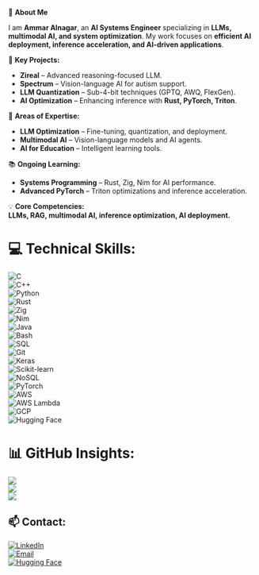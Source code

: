 🚀 **About Me**

I am **Ammar Alnagar**, an **AI Systems Engineer** specializing in **LLMs, multimodal AI, and system optimization**. My work focuses on **efficient AI deployment, inference acceleration, and AI-driven applications**.

🔭 **Key Projects:**
- **Zireal** – Advanced reasoning-focused LLM.
- **Spectrum** – Vision-language AI for autism support.
- **LLM Quantization** – Sub-4-bit techniques (GPTQ, AWQ, FlexGen).
- **AI Optimization** – Enhancing inference with **Rust, PyTorch, Triton**.

🎯 **Areas of Expertise:**
- **LLM Optimization** – Fine-tuning, quantization, and deployment.
- **Multimodal AI** – Vision-language models and AI agents.
- **AI for Education** – Intelligent learning tools.

📚 **Ongoing Learning:**
- **Systems Programming** – Rust, Zig, Nim for AI performance.
- **Advanced PyTorch** – Triton optimizations and inference acceleration.

💡 **Core Competencies:**  
**LLMs, RAG, multimodal AI, inference optimization, AI deployment.**

# 💻 **Technical Skills:**  
![C](https://img.shields.io/badge/c-%2300599C.svg?style=for-the-badge&logo=c&logoColor=white)  
![C++](https://img.shields.io/badge/c++-%2300599C.svg?style=for-the-badge&logo=c%2B%2B&logoColor=white)  
![Python](https://img.shields.io/badge/python-3670A0?style=for-the-badge&logo=python&logoColor=ffdd54)  
![Rust](https://img.shields.io/badge/rust-%23000000.svg?style=for-the-badge&logo=rust&logoColor=white)  
![Zig](https://img.shields.io/badge/Zig-%23F7A41D.svg?style=for-the-badge&logo=zig&logoColor=white)  
![Nim](https://img.shields.io/badge/nim-%23FFE953.svg?style=for-the-badge&logo=nim&logoColor=white)  
![Java](https://img.shields.io/badge/java-%23ED8B00.svg?style=for-the-badge&logo=openjdk&logoColor=white)  
![Bash](https://img.shields.io/badge/bash-%23121011.svg?style=for-the-badge&logo=gnu-bash&logoColor=white)  
![SQL](https://img.shields.io/badge/sql-%2307405e.svg?style=for-the-badge&logo=postgresql&logoColor=white)  
![Git](https://img.shields.io/badge/git-%23F1502F.svg?style=for-the-badge&logo=git&logoColor=white)  
![Keras](https://img.shields.io/badge/Keras-%23D00000.svg?style=for-the-badge&logo=keras&logoColor=white)  
![Scikit-learn](https://img.shields.io/badge/scikit%20learn-%23F7931E.svg?style=for-the-badge&logo=scikit-learn&logoColor=white)  
![NoSQL](https://img.shields.io/badge/NoSQL-%2344789F.svg?style=for-the-badge&logo=mongodb&logoColor=white)  
![PyTorch](https://img.shields.io/badge/PyTorch-%23EE4C2C.svg?style=for-the-badge&logo=PyTorch&logoColor=white)  
![AWS](https://img.shields.io/badge/AWS-%23FF9900.svg?style=for-the-badge&logo=amazon-aws&logoColor=white)  
![AWS Lambda](https://img.shields.io/badge/AWS%20Lambda-%238A3D7D.svg?style=for-the-badge&logo=amazon-aws&logoColor=white)  
![GCP](https://img.shields.io/badge/GCP-%234285F4.svg?style=for-the-badge&logo=google-cloud&logoColor=white)  
![Hugging Face](https://img.shields.io/badge/Hugging%20Face-%23FF4F00.svg?style=for-the-badge&logo=huggingface&logoColor=white)

# 📊 **GitHub Insights:**  
![](https://github-readme-stats.vercel.app/api?username=Ammar-Alnagar&theme=dark&hide_border=false&include_all_commits=true&count_private=true)  
![](https://nirzak-streak-stats.vercel.app/?user=Ammar-Alnagar&theme=dark&hide_border=false)  
![](https://github-readme-stats.vercel.app/api/top-langs/?username=Ammar-Alnagar&theme=dark&hide_border=false&include_all_commits=true&count_private=true&layout=compact)  

## 📫 **Contact:**  
[![LinkedIn](https://img.shields.io/badge/LinkedIn-%230077B5.svg?style=for-the-badge&logo=linkedin&logoColor=white)](https://linkedin.com/in/ammar-alnagar-393413201)  
[![Email](https://img.shields.io/badge/Email-%23D14836.svg?style=for-the-badge&logo=gmail&logoColor=white)](mailto:Ammaralnagar416@gmail.com)  
[![Hugging Face](https://img.shields.io/badge/Hugging%20Face-%23FF4F00.svg?style=for-the-badge&logo=huggingface&logoColor=white)](https://huggingface.co/Daemontatox)
